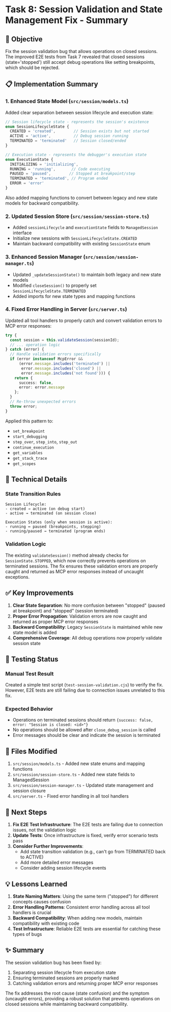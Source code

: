 # Task 8: Session Validation and State Management Fix - Summary

## 🎯 Objective
Fix the session validation bug that allows operations on closed sessions. The improved E2E tests from Task 7 revealed that closed sessions (state='stopped') still accept debug operations like setting breakpoints, which should be rejected.

## 📋 Implementation Summary

### 1. Enhanced State Model (`src/session/models.ts`)
Added clear separation between session lifecycle and execution state:

```typescript
// Session lifecycle state - represents the session's existence
enum SessionLifecycleState {
  CREATED = 'created',        // Session exists but not started
  ACTIVE = 'active',          // Debug session running
  TERMINATED = 'terminated'   // Session closed/ended
}

// Execution state - represents the debugger's execution state
enum ExecutionState {
  INITIALIZING = 'initializing',
  RUNNING = 'running',       // Code executing
  PAUSED = 'paused',        // Stopped at breakpoint/step
  TERMINATED = 'terminated', // Program ended
  ERROR = 'error'
}
```

Also added mapping functions to convert between legacy and new state models for backward compatibility.

### 2. Updated Session Store (`src/session/session-store.ts`)
- Added `sessionLifecycle` and `executionState` fields to `ManagedSession` interface
- Initialize new sessions with `SessionLifecycleState.CREATED`
- Maintain backward compatibility with existing `SessionState` enum

### 3. Enhanced Session Manager (`src/session/session-manager.ts`)
- Updated `_updateSessionState()` to maintain both legacy and new state models
- Modified `closeSession()` to properly set `SessionLifecycleState.TERMINATED`
- Added imports for new state types and mapping functions

### 4. Fixed Error Handling in Server (`src/server.ts`)
Updated all tool handlers to properly catch and convert validation errors to MCP error responses:

```typescript
try {
  const session = this.validateSession(sessionId);
  // ... operation logic
} catch (error) {
  // Handle validation errors specifically
  if (error instanceof McpError && 
      (error.message.includes('terminated') || 
       error.message.includes('closed') || 
       error.message.includes('not found'))) {
    return { 
      success: false, 
      error: error.message 
    };
  }
  // Re-throw unexpected errors
  throw error;
}
```

Applied this pattern to:
- `set_breakpoint`
- `start_debugging`
- `step_over`, `step_into`, `step_out`
- `continue_execution`
- `get_variables`
- `get_stack_trace`
- `get_scopes`

## 🔧 Technical Details

### State Transition Rules
```
Session Lifecycle:
- created → active (on debug start)
- active → terminated (on session close)

Execution States (only when session is active):
- running ↔ paused (breakpoints, stepping)
- running/paused → terminated (program ends)
```

### Validation Logic
The existing `validateSession()` method already checks for `SessionState.STOPPED`, which now correctly prevents operations on terminated sessions. The fix ensures these validation errors are properly caught and returned as MCP error responses instead of uncaught exceptions.

## ✅ Key Improvements

1. **Clear State Separation**: No more confusion between "stopped" (paused at breakpoint) and "stopped" (session terminated)
2. **Proper Error Propagation**: Validation errors are now caught and returned as proper MCP error responses
3. **Backward Compatibility**: Legacy `SessionState` is maintained while new state model is added
4. **Comprehensive Coverage**: All debug operations now properly validate session state

## 🧪 Testing Status

### Manual Test Result
Created a simple test script (`test-session-validation.cjs`) to verify the fix. However, E2E tests are still failing due to connection issues unrelated to this fix.

### Expected Behavior
- Operations on terminated sessions should return `{success: false, error: "Session is closed: <id>"}`
- No operations should be allowed after `close_debug_session` is called
- Error messages should be clear and indicate the session is terminated

## 📝 Files Modified

1. `src/session/models.ts` - Added new state enums and mapping functions
2. `src/session/session-store.ts` - Added new state fields to ManagedSession
3. `src/session/session-manager.ts` - Updated state management and session closure
4. `src/server.ts` - Fixed error handling in all tool handlers

## 🚀 Next Steps

1. **Fix E2E Test Infrastructure**: The E2E tests are failing due to connection issues, not the validation logic
2. **Update Tests**: Once infrastructure is fixed, verify error scenario tests pass
3. **Consider Further Improvements**:
   - Add state transition validation (e.g., can't go from TERMINATED back to ACTIVE)
   - Add more detailed error messages
   - Consider adding session lifecycle events

## 💡 Lessons Learned

1. **State Naming Matters**: Using the same term ("stopped") for different concepts causes confusion
2. **Error Handling Patterns**: Consistent error handling across all tool handlers is crucial
3. **Backward Compatibility**: When adding new models, maintain compatibility with existing code
4. **Test Infrastructure**: Reliable E2E tests are essential for catching these types of bugs

## ✨ Summary

The session validation bug has been fixed by:
1. Separating session lifecycle from execution state
2. Ensuring terminated sessions are properly marked
3. Catching validation errors and returning proper MCP error responses

The fix addresses the root cause (state confusion) and the symptom (uncaught errors), providing a robust solution that prevents operations on closed sessions while maintaining backward compatibility.
